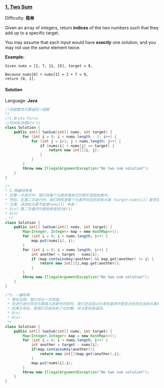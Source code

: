 ### [1\. Two Sum](https://leetcode-cn.com/problems/two-sum/)

Difficulty: **简单**


Given an array of integers, return **indices** of the two numbers such that they add up to a specific target.

You may assume that each input would have **_exactly_** one solution, and you may not use the _same_ element twice.

**Example:**

```
Given nums = [2, 7, 11, 15], target = 9,

Because nums[0] + nums[1] = 2 + 7 = 9,
return [0, 1].
```


#### Solution

Language: **Java**

```java
/*该题要求只需返回一组解
*/
//1.Brute Force
//时间复杂度O(n^2)
class Solution {
	public int[] twoSum(int[] nums, int target) {
		for (int i = 0; i < nums.length - 1; i++) {
			for (int j = i+1; j < nums.length; j++) {
				if (nums[i] + nums[j] == target) {
					return new int[]{i, j};
				}
			}
		}
		throw new IllegalArgumentException("No two sum solution");
	}
}

/*
* 2.两遍哈希表
* 在第一次迭代中，我们将每个元素的值和它的索引添加到表中。
* 然后，在第二次迭代中，我们将检查每个元素所对应的目标元素（target−nums[i]）是否存在于表中。
* 注意，该目标元素不能是nums[i] 本身！
* O(n):第二次循环内部哈希查找为O(1)
* O(n)
。*/
class Solution {
    public int[] twoSum(int[] nums, int target) {
        Map<Integer, Integer> map = new HashMap<>();
        for (int i = 0; i < nums.length; i++) {
            map.put(nums[i], i);
        }
        for (int i = 0; i < nums.length; i++) {
            int another = target - nums[i];
            if (map.containsKey(another) && map.get(another) != i) {
                return new int[]{i,map.get(another)};
            }
        }
        throw new IllegalArgumentException("No two sum solution");
    }
}

/*3。一遍哈希
 * 事实证明，我们可以一次完成。
 * 在进行迭代并将元素插入到表中的同时，我们还会回过头来检查表中是否已经存在当前元素所对应的目标元素。
 * 如果它存在，那我们已经找到了对应解，并立即将其返回。
 * O(n)
 * O(n)
 */
class Solution {
    public int[] twoSum(int[] nums, int target) {
        Map<Integer,Integer> map = new HashMap<>();
        for (int i = 0; i < nums.length; i++) {
            int another = target - nums[i];
            if(map.containsKey(another)){
                return new int[]{map.get(another),i};
            }
            map.put(nums[i],i);
        }
        throw new IllegalArgumentException("No two sum solution");
    }
}
```